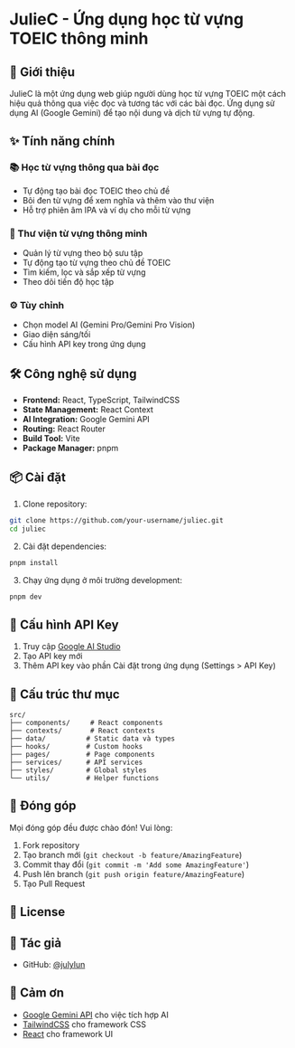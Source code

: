 # JulieC - Ứng dụng học từ vựng TOEIC thông minh

## 📝 Giới thiệu
JulieC là một ứng dụng web giúp người dùng học từ vựng TOEIC một cách hiệu quả thông qua việc đọc và tương tác với các bài đọc. Ứng dụng sử dụng AI (Google Gemini) để tạo nội dung và dịch từ vựng tự động.

## ✨ Tính năng chính

### 📚 Học từ vựng thông qua bài đọc
- Tự động tạo bài đọc TOEIC theo chủ đề
- Bôi đen từ vựng để xem nghĩa và thêm vào thư viện
- Hỗ trợ phiên âm IPA và ví dụ cho mỗi từ vựng

### 📖 Thư viện từ vựng thông minh
- Quản lý từ vựng theo bộ sưu tập
- Tự động tạo từ vựng theo chủ đề TOEIC
- Tìm kiếm, lọc và sắp xếp từ vựng
- Theo dõi tiến độ học tập

### ⚙️ Tùy chỉnh
- Chọn model AI (Gemini Pro/Gemini Pro Vision)
- Giao diện sáng/tối
- Cấu hình API key trong ứng dụng

## 🛠️ Công nghệ sử dụng
- **Frontend:** React, TypeScript, TailwindCSS
- **State Management:** React Context
- **AI Integration:** Google Gemini API
- **Routing:** React Router
- **Build Tool:** Vite
- **Package Manager:** pnpm

## 📦 Cài đặt

1. Clone repository:
```bash
git clone https://github.com/your-username/juliec.git
cd juliec
```

2. Cài đặt dependencies:
```bash
pnpm install
```

3. Chạy ứng dụng ở môi trường development:
```bash
pnpm dev
```

## 🔑 Cấu hình API Key

1. Truy cập [Google AI Studio](https://makersuite.google.com/app/apikey)
2. Tạo API key mới
3. Thêm API key vào phần Cài đặt trong ứng dụng (Settings > API Key)

## 📄 Cấu trúc thư mục

```
src/
├── components/     # React components
├── contexts/       # React contexts
├── data/          # Static data và types
├── hooks/         # Custom hooks
├── pages/         # Page components
├── services/      # API services
├── styles/        # Global styles
└── utils/         # Helper functions
```

## 🤝 Đóng góp
Mọi đóng góp đều được chào đón! Vui lòng:
1. Fork repository
2. Tạo branch mới (`git checkout -b feature/AmazingFeature`)
3. Commit thay đổi (`git commit -m 'Add some AmazingFeature'`)
4. Push lên branch (`git push origin feature/AmazingFeature`)
5. Tạo Pull Request

## 📝 License


## 👤 Tác giả
- GitHub: [@julylun](https://github.com/julylun)

## 🙏 Cảm ơn
- [Google Gemini API](https://ai.google.dev/) cho việc tích hợp AI
- [TailwindCSS](https://tailwindcss.com/) cho framework CSS
- [React](https://reactjs.org/) cho framework UI
